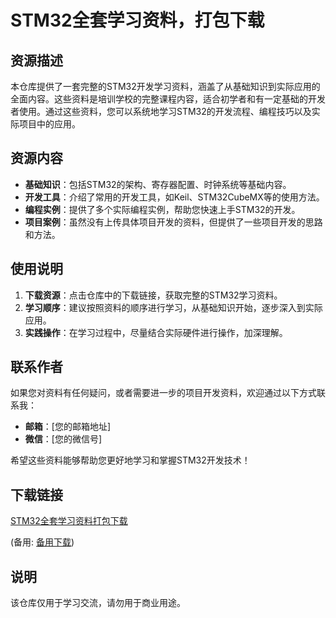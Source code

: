 # STM32全套学习资料，打包下载

## 资源描述

本仓库提供了一套完整的STM32开发学习资料，涵盖了从基础知识到实际应用的全面内容。这些资料是培训学校的完整课程内容，适合初学者和有一定基础的开发者使用。通过这些资料，您可以系统地学习STM32的开发流程、编程技巧以及实际项目中的应用。

## 资源内容

- **基础知识**：包括STM32的架构、寄存器配置、时钟系统等基础内容。
- **开发工具**：介绍了常用的开发工具，如Keil、STM32CubeMX等的使用方法。
- **编程实例**：提供了多个实际编程实例，帮助您快速上手STM32的开发。
- **项目案例**：虽然没有上传具体项目开发的资料，但提供了一些项目开发的思路和方法。

## 使用说明

1. **下载资源**：点击仓库中的下载链接，获取完整的STM32学习资料。
2. **学习顺序**：建议按照资料的顺序进行学习，从基础知识开始，逐步深入到实际应用。
3. **实践操作**：在学习过程中，尽量结合实际硬件进行操作，加深理解。

## 联系作者

如果您对资料有任何疑问，或者需要进一步的项目开发资料，欢迎通过以下方式联系我：

- **邮箱**：[您的邮箱地址]
- **微信**：[您的微信号]

希望这些资料能够帮助您更好地学习和掌握STM32开发技术！

## 下载链接
[STM32全套学习资料打包下载](https://pan.quark.cn/s/5b3a9fbdb183) 

(备用: [备用下载](https://pan.baidu.com/s/1zd-9ngsISHRtmkWCSK8I_Q?pwd=1234))

## 说明

该仓库仅用于学习交流，请勿用于商业用途。
